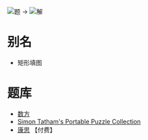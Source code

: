 ![题](https://www.conceptispuzzles.com/zh/picture/11/4832.png) ->
![解](https://www.conceptispuzzles.com/zh/picture/11/4833.png)

# 别名
- 矩形填图

# 题库
- [数方](https://cn.puzzle-shikaku.com/)
- [Simon Tatham's Portable Puzzle Collection](https://www.chiark.greenend.org.uk/~sgtatham/puzzles/js/rect.html)
- [康思](https://www.conceptispuzzles.com/zh/index.aspx?uri=puzzle/block-a-pix) 【付费】